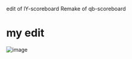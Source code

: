 edit of lY-scoreboard
Remake of qb-scoreboard

# my edit
![image](https://github.com/ItzMuri/qb-scoreboard-css-edit/assets/88394932/350cab69-dae9-454c-91cd-9db5eda770f7)
